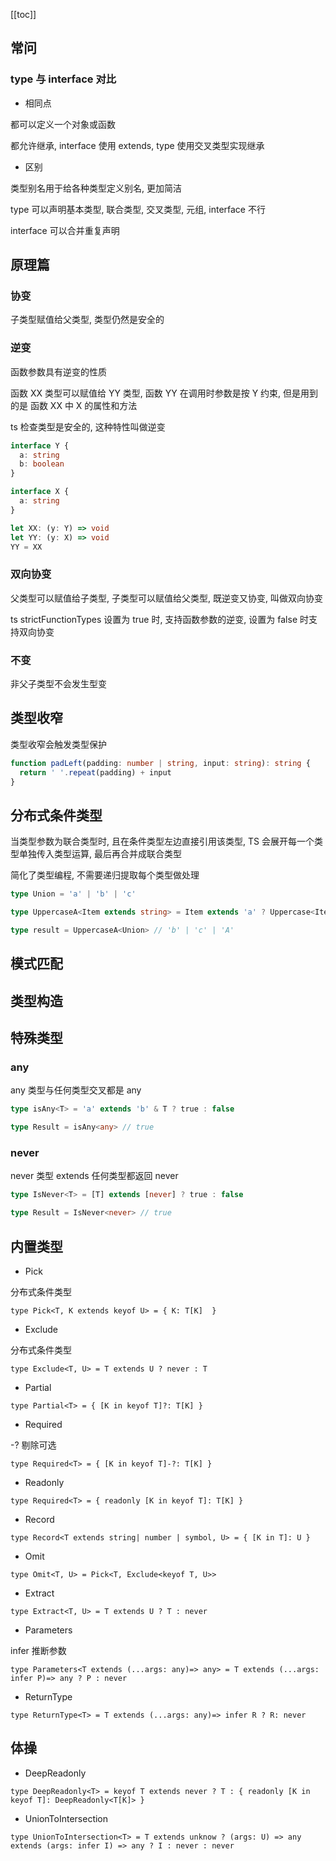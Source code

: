 [[toc]]

## 常问

### type 与 interface 对比

- 相同点

都可以定义一个对象或函数

都允许继承, interface 使用 extends, type 使用交叉类型实现继承

- 区别

类型别名用于给各种类型定义别名, 更加简洁

type 可以声明基本类型, 联合类型, 交叉类型, 元组, interface 不行

interface 可以合并重复声明

## 原理篇

### 协变

子类型赋值给父类型, 类型仍然是安全的

### 逆变

函数参数具有逆变的性质

函数 XX 类型可以赋值给 YY 类型, 函数 YY 在调用时参数是按 Y 约束, 但是用到的是 函数 XX 中 X 的属性和方法

ts 检查类型是安全的, 这种特性叫做逆变

```Typescript
interface Y {
  a: string
  b: boolean
}

interface X {
  a: string
}

let XX: (y: Y) => void
let YY: (y: X) => void
YY = XX
```

### 双向协变

父类型可以赋值给子类型, 子类型可以赋值给父类型, 既逆变又协变, 叫做双向协变

ts strictFunctionTypes 设置为 true 时, 支持函数参数的逆变, 设置为 false 时支持双向协变

### 不变

非父子类型不会发生型变

## 类型收窄

类型收窄会触发类型保护

```Typescript
function padLeft(padding: number | string, input: string): string {
  return ' '.repeat(padding) + input
}
```

## 分布式条件类型

当类型参数为联合类型时, 且在条件类型左边直接引用该类型, TS 会展开每一个类型单独传入类型运算, 最后再合并成联合类型

简化了类型编程, 不需要递归提取每个类型做处理

```Typescript
type Union = 'a' | 'b' | 'c'

type UppercaseA<Item extends string> = Item extends 'a' ? Uppercase<Item> : Item

type result = UppercaseA<Union> // 'b' | 'c' | 'A'
```

## 模式匹配

## 类型构造

## 特殊类型

### any

any 类型与任何类型交叉都是 any

```Typescript
type isAny<T> = 'a' extends 'b' & T ? true : false

type Result = isAny<any> // true
```

### never

never 类型 extends 任何类型都返回 never

```Typescript
type IsNever<T> = [T] extends [never] ? true : false

type Result = IsNever<never> // true
```

## 内置类型

- Pick

分布式条件类型

```Ts
type Pick<T, K extends keyof U> = { K: T[K]  }
```

- Exclude

分布式条件类型

```Ts
type Exclude<T, U> = T extends U ? never : T
```

- Partial

```Ts
type Partial<T> = { [K in keyof T]?: T[K] }
```

- Required

-? 剔除可选

```Ts
type Required<T> = { [K in keyof T]-?: T[K] }
```

- Readonly

```Ts
type Required<T> = { readonly [K in keyof T]: T[K] }
```

- Record

```Ts
type Record<T extends string| number | symbol, U> = { [K in T]: U }
```

- Omit

```Ts
type Omit<T, U> = Pick<T, Exclude<keyof T, U>>
```

- Extract

```Ts
type Extract<T, U> = T extends U ? T : never
```

- Parameters

infer 推断参数

```Ts
type Parameters<T extends (...args: any)=> any> = T extends (...args: infer P)=> any ? P : never
```

- ReturnType

```Ts
type ReturnType<T> = T extends (...args: any)=> infer R ? R: never
```

## 体操

- DeepReadonly

```Ts
type DeepReadonly<T> = keyof T extends never ? T : { readonly [K in keyof T]: DeepReadonly<T[K]> }
```

- UnionToIntersection

```Ts
type UnionToIntersection<T> = T extends unknow ? (args: U) => any extends (args: infer I) => any ? I : never : never
```
